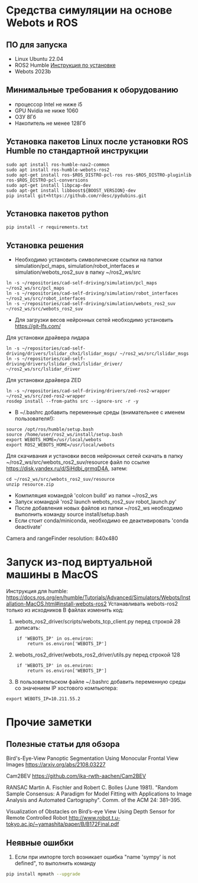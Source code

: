 # Средства симуляции на основе Webots и ROS 

## ПО для запуска
* Linux Ubuntu 22.04
* ROS2 Humble [Инструкция по установке](https://docs.ros.org/en/humble/Installation.html)
* Webots 2023b

## Минимальные требования к оборудованию
* процессор Intel не ниже i5
* GPU Nvidia не ниже 1060
* ОЗУ 8Гб
* Накопитель не менее 128Гб

## Установка пакетов Linux после установки ROS Humble по стандартной инструкции
```
sudo apt install ros-humble-nav2-common
sudo apt install ros-humble-webots-ros2
sudo apt-get install ros-$ROS_DISTRO-pcl-ros ros-$ROS_DISTRO-pluginlib  ros-$ROS_DISTRO-pcl-conversions
sudo apt-get install libpcap-dev
sudo apt-get install libboost${BOOST_VERSION}-dev 
pip install git+https://github.com/rdesc/pydubins.git
```
## Установка пакетов python
```
pip install -r requirements.txt
```

## Установка решения
* Необходимо установить символические ссылки на папки simulation/pcl_maps, simulation/robot_interfaces и simulation/webots_ros2_suv в папку ~/ros2_ws/src
```
ln -s ~/repositories/cad-self-driving/simulation/pcl_maps ~/ros2_ws/src/pcl_maps
ln -s ~/repositories/cad-self-driving/simulation/robot_interfaces ~/ros2_ws/src/robot_interfaces
ln -s ~/repositories/cad-self-driving/simulation/webots_ros2_suv ~/ros2_ws/src/webots_ros2_suv
```
* Для загрузки весов нейронных сетей необходимо установить https://git-lfs.com/

Для установки драйвера лидара 
```
ln -s ~/repositories/cad-self-driving/drivers/lslidar_chx1/lslidar_msgs/ ~/ros2_ws/src/lslidar_msgs
ln -s ~/repositories/cad-self-driving/drivers/lslidar_chx1/lslidar_driver/ ~/ros2_ws/src/lslidar_driver
```

Для установки драйвера ZED
```
ln -s ~/repositories/cad-self-driving/drivers/zed-ros2-wrapper ~/ros2_ws/src/zed-ros2-wrapper
rosdep install --from-paths src --ignore-src -r -y
```

* В ~/.bashrc добавить переменные среды (внимательнее с именем пользователя!):
```
source /opt/ros/humble/setup.bash
source /home/user/ros2_ws/install/setup.bash
export WEBOTS_HOME=/usr/local/webots
export ROS2_WEBOTS_HOME=/usr/local/webots
```

Для скачивания и установки весов нейронных сетей скачать в папку ~/ros2_ws/src/webots_ros2_suv/resource файл по ссылке https://disk.yandex.ru/d/SiHdbj_grmqD4A, затем:

```
cd ~/ros2_ws/src/webots_ros2_suv/resource
unzip resource.zip
```

* Компиляция командой 'colcon build' из папки ~/ros2_ws 
* Запуск командой 'ros2 launch webots_ros2_suv robot_launch.py'
* После добавления новых файлов из папки ~/ros2_ws необходимо выполнить команду source install/setup.bash
* Если стоит conda/miniconda, необходимо ее деактивировать 'conda deactivate'

Camera and rangeFinder resolution: 840x480


# Запуск из-под виртуальной машины в MacOS
Инструкция для humble: https://docs.ros.org/en/humble/Tutorials/Advanced/Simulators/Webots/Installation-MacOS.html#install-webots-ros2
Устанавливать webots-ros2 только из исходников
В файлах изменить код:
1. webots_ros2_driver/scripts/webots_tcp_client.py перед строкой 28 дописать:
```
    if 'WEBOTS_IP' in os.environ:
        return os.environ['WEBOTS_IP']
```
2. webots_ros2_driver/webots_ros2_driver/utils.py перед строкой 128
```
    if 'WEBOTS_IP' in os.environ:
        return os.environ['WEBOTS_IP']
```
3. В пользовательском файле ~/.bashrc добавить переменную среды со значением IP хостового компьютера:
```
export WEBOTS_IP=10.211.55.2
```


# Прочие заметки
## Полезные статьи для обзора
Bird's-Eye-View Panoptic Segmentation Using Monocular Frontal View Images
https://arxiv.org/abs/2108.03227

Cam2BEV
https://github.com/ika-rwth-aachen/Cam2BEV

RANSAC
Martin A. Fischler and Robert C. Bolles (June 1981). "Random Sample Consensus: A Paradigm for Model Fitting with Applications to Image Analysis and Automated Cartography". Comm. of the ACM 24: 381–395.

Visualization of Obstacles on Bird’s-eye View Using Depth Sensor for Remote Controlled Robot
http://www.robot.t.u-tokyo.ac.jp/~yamashita/paper/B/B172Final.pdf


## Неявные ошибки
1. Если при импорте torch возникает ошибка "name 'sympy' is not defined", то выполнить команду 
```bash
pip install mpmath --upgrade
```
